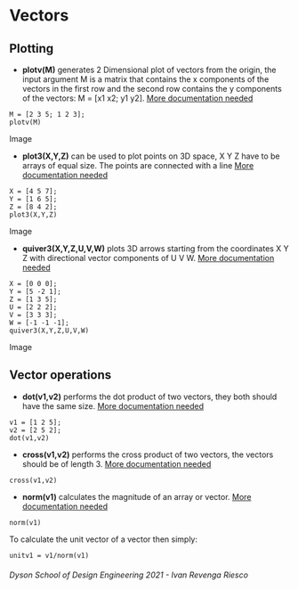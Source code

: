 # Vectors
## Plotting
- **plotv(M)** generates 2 Dimensional plot of vectors from the origin, the input argument M is a matrix that contains the x components of the vectors in the first row and the second row contains the y components of the vectors: M = [x1 x2; y1 y2]. [More documentation needed]()
```matlab:Code
M = [2 3 5; 1 2 3];
plotv(M)
``` 
Image

- **plot3(X,Y,Z)** can be used to plot points on 3D space, X Y Z have to be arrays of equal size. The points are connected with a line [More documentation needed]()
```matlab:Code
X = [4 5 7];
Y = [1 6 5];
Z = [8 4 2];
plot3(X,Y,Z)
```
Image

- **quiver3(X,Y,Z,U,V,W)** plots 3D arrows starting from the coordinates X Y Z with directional vector components of U V W. [More documentation needed]()

```matlab:Code
X = [0 0 0];
Y = [5 -2 1];
Z = [1 3 5];
U = [2 2 2];
V = [3 3 3];
W = [-1 -1 -1];
quiver3(X,Y,Z,U,V,W)
```
Image

## Vector operations
- **dot(v1,v2)** performs the dot product of two vectors, they both should have the same size. [More documentation needed]()
```matlab:Code
v1 = [1 2 5];
v2 = [2 5 2];
dot(v1,v2)
```

- **cross(v1,v2)** performs the cross product of two vectors, the vectors should be of length 3. [More documentation needed]()
```matlab:Code
cross(v1,v2)
```

- **norm(v1)** calculates the magnitude of an array or vector. [More documentation needed]()
```matlab:Code
norm(v1)
```
To calculate the unit vector of a vector then simply:
```matlab:Code
unitv1 = v1/norm(v1)
```

###### Dyson School of Design Engineering 2021 - Ivan Revenga Riesco
